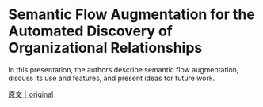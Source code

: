 
# Semantic Flow Augmentation for the Automated Discovery of Organizational Relationships

In this presentation, the authors describe semantic flow augmentation, discuss its use and  features, and present ideas for future work.

[原文｜original](https://insights.sei.cmu.edu/library/semantic-flow-augmentation-for-the-automated-discovery-of-organizational-relationships/)
        